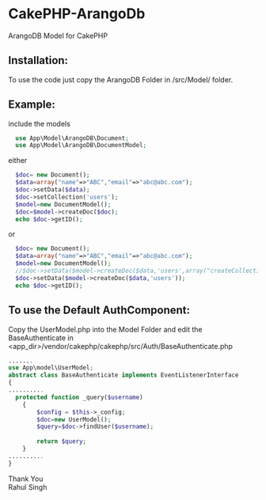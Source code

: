# CakePHP-ArangoDb
ArangoDB Model for CakePHP

Installation:
--------

To use the code just copy the ArangoDB Folder in /src/Model/ folder.


Example:
------

include the models

```PHP
  use App\Model\ArangoDB\Document;
  use App\Model\ArangoDB\DocumentModel;
```

either
```PHP
  $doc= new Document();
  $data=array("name"=>"ABC","email"=>"abc@abc.com");
  $doc->setData($data);
  $doc->setCollection('users');
  $model=new DocumentModel();
  $doc=$model->createDoc($doc);
  echo $doc->getID();
```

or
```PHP
  $doc= new Document();
  $data=array("name"=>"ABC","email"=>"abc@abc.com");
  $model=new DocumentModel();
  //$doc->setData($model->createDoc($data,'users',array("createCollection"-=>true,...)));
  $doc->setData($model->createDoc($data,'users'));
  echo $doc->getID();
```


To use the Default AuthComponent:
-------------------
Copy the UserModel.php into the Model Folder and edit the BaseAuthenticate in 
<app_dir>/vendor/cakephp/cakephp/src/Auth/BaseAuthenticate.php


```PHP
.......
use App\model\UserModel;
abstract class BaseAuthenticate implements EventListenerInterface
{
..........
  protected function _query($username)
    {
        $config = $this->_config;
        $doc=new UserModel();
        $query=$doc->findUser($username);
        
        return $query;
    }
..........
}
```



Thank You <br>
Rahul Singh

